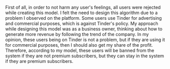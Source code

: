 First of all, in order to not harm any user's feelings, all users were rejected while creating this model. 
I felt the need to design this algorithm due to a problem I observed on the platform. 
Some users use Tinder for advertising and commercial purposes, which is against Tinder's policy.
My approach while designing this model was as a business owner, thinking about how to generate more revenue by following the trend of the company. 
In my opinion, these users being on Tinder is not a problem, but if they are using it for commercial purposes, then I should also get my share of the profit. 
Therefore, according to my model, these users will be banned from the system if they are not premium subscribers, 
but they can stay in the system if they are premium subscribers.

